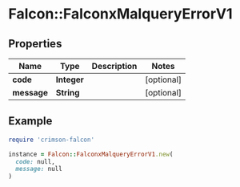 # Falcon::FalconxMalqueryErrorV1

## Properties

| Name | Type | Description | Notes |
| ---- | ---- | ----------- | ----- |
| **code** | **Integer** |  | [optional] |
| **message** | **String** |  | [optional] |

## Example

```ruby
require 'crimson-falcon'

instance = Falcon::FalconxMalqueryErrorV1.new(
  code: null,
  message: null
)
```

